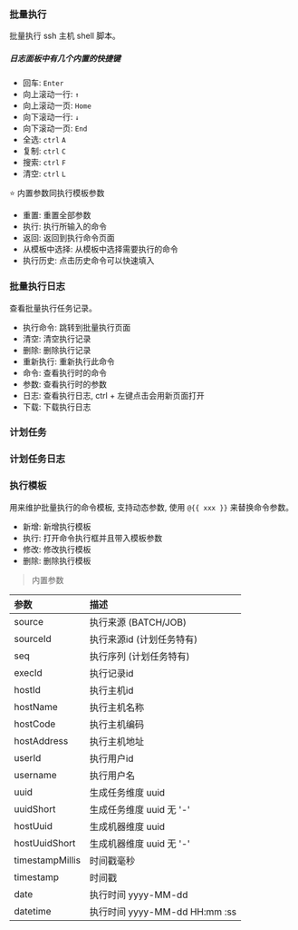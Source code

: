 ### 批量执行

批量执行 ssh 主机 shell 脚本。

##### 日志面板中有几个内置的快捷键

* 回车: `Enter`
* 向上滚动一行: `↑`
* 向上滚动一页: `Home`
* 向下滚动一行: `↓`
* 向下滚动一页: `End`
* 全选: `ctrl` `A`
* 复制: `ctrl` `C`
* 搜索: `ctrl` `F`
* 清空: `ctrl` `L`

⭐ 内置参数同执行模板参数

* 重置: 重置全部参数
* 执行: 执行所输入的命令
* 返回: 返回到执行命令页面
* 从模板中选择: 从模板中选择需要执行的命令
* 执行历史: 点击历史命令可以快速填入

### 批量执行日志

查看批量执行任务记录。

* 执行命令: 跳转到批量执行页面
* 清空: 清空执行记录
* 删除: 删除执行记录
* 重新执行: 重新执行此命令
* 命令: 查看执行时的命令
* 参数: 查看执行时的参数
* 日志: 查看执行日志, ctrl + 左键点击会用新页面打开
* 下载: 下载执行日志

### 计划任务

### 计划任务日志

### 执行模板

用来维护批量执行的命令模板, 支持动态参数, 使用 `@{{ xxx }}` 来替换命令参数。

* 新增: 新增执行模板
* 执行: 打开命令执行框并且带入模板参数
* 修改: 修改执行模板
* 删除: 删除执行模板

> 内置参数

| 参数              | 描述                        |
|:----------------|:--------------------------|
| source          | 执行来源 (BATCH/JOB)          |
| sourceId        | 执行来源id (计划任务特有)           |
| seq             | 执行序列 (计划任务特有)             |
| execId          | 执行记录id                    |
| hostId          | 执行主机id                    | 
| hostName        | 执行主机名称                    |
| hostCode        | 执行主机编码                    |
| hostAddress     | 执行主机地址                    |
| userId          | 执行用户id                    |
| username        | 执行用户名                     |
| uuid            | 生成任务维度 uuid               |
| uuidShort       | 生成任务维度 uuid 无 '-'         |
| hostUuid        | 生成机器维度 uuid               |
| hostUuidShort   | 生成机器维度 uuid 无 '-'         |
| timestampMillis | 时间戳毫秒                     |
| timestamp       | 时间戳                       |
| date            | 执行时间 yyyy-MM-dd           |
| datetime        | 执行时间 yyyy-MM-dd HH:mm :ss |

